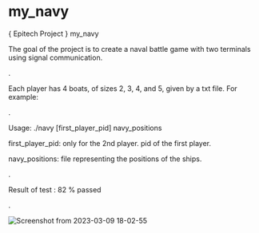 # my_navy
{ Epitech Project }      my_navy

The goal of the project is to create a naval battle game with two terminals using signal communication.

.

Each player has 4 boats, of sizes 2, 3, 4, and 5, given by a txt file. For example:

.

Usage:
./navy [first_player_pid] navy_positions

first_player_pid:      only for the 2nd player. pid of the first player.

navy_positions: file representing the positions of the ships.

.

Result of test :  82 % passed

.

![Screenshot from 2023-03-09 18-02-55](https://user-images.githubusercontent.com/114654373/224101317-02bc1cde-9268-4301-affb-7513726531b9.png)
